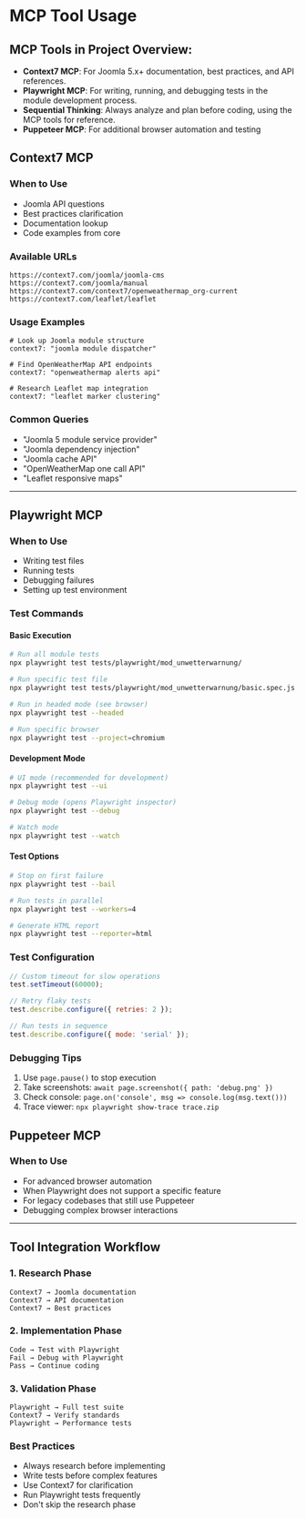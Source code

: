 # MCP Tool Usage

## MCP Tools in Project Overview:
- **Context7 MCP**: For Joomla 5.x+ documentation, best practices, and API references.
- **Playwright MCP**: For writing, running, and debugging tests in the module development process.
- **Sequential Thinking**: Always analyze and plan before coding, using the MCP tools for reference.
- **Puppeteer MCP**: For additional browser automation and testing

## Context7 MCP

### When to Use
- Joomla API questions
- Best practices clarification
- Documentation lookup
- Code examples from core

### Available URLs
```
https://context7.com/joomla/joomla-cms
https://context7.com/joomla/manual
https://context7.com/context7/openweathermap_org-current
https://context7.com/leaflet/leaflet
```

### Usage Examples
```
# Look up Joomla module structure
context7: "joomla module dispatcher"

# Find OpenWeatherMap API endpoints
context7: "openweathermap alerts api"

# Research Leaflet map integration
context7: "leaflet marker clustering"
```

### Common Queries
- "Joomla 5 module service provider"
- "Joomla dependency injection"
- "Joomla cache API"
- "OpenWeatherMap one call API"
- "Leaflet responsive maps"

---

## Playwright MCP

### When to Use
- Writing test files
- Running tests
- Debugging failures
- Setting up test environment

### Test Commands

#### Basic Execution
```bash
# Run all module tests
npx playwright test tests/playwright/mod_unwetterwarnung/

# Run specific test file
npx playwright test tests/playwright/mod_unwetterwarnung/basic.spec.js

# Run in headed mode (see browser)
npx playwright test --headed

# Run specific browser
npx playwright test --project=chromium
```

#### Development Mode
```bash
# UI mode (recommended for development)
npx playwright test --ui

# Debug mode (opens Playwright inspector)
npx playwright test --debug

# Watch mode
npx playwright test --watch
```

#### Test Options
```bash
# Stop on first failure
npx playwright test --bail

# Run tests in parallel
npx playwright test --workers=4

# Generate HTML report
npx playwright test --reporter=html
```

### Test Configuration
```javascript
// Custom timeout for slow operations
test.setTimeout(60000);

// Retry flaky tests
test.describe.configure({ retries: 2 });

// Run tests in sequence
test.describe.configure({ mode: 'serial' });
```

### Debugging Tips
1. Use `page.pause()` to stop execution
2. Take screenshots: `await page.screenshot({ path: 'debug.png' })`
3. Check console: `page.on('console', msg => console.log(msg.text()))`
4. Trace viewer: `npx playwright show-trace trace.zip`

## Puppeteer MCP

### When to Use
- For advanced browser automation
- When Playwright does not support a specific feature
- For legacy codebases that still use Puppeteer
- Debugging complex browser interactions
---


## Tool Integration Workflow

### 1. Research Phase
```
Context7 → Joomla documentation
Context7 → API documentation
Context7 → Best practices
```

### 2. Implementation Phase
```
Code → Test with Playwright
Fail → Debug with Playwright
Pass → Continue coding
```

### 3. Validation Phase
```
Playwright → Full test suite
Context7 → Verify standards
Playwright → Performance tests
```

### Best Practices
- Always research before implementing
- Write tests before complex features
- Use Context7 for clarification
- Run Playwright tests frequently
- Don't skip the research phase
